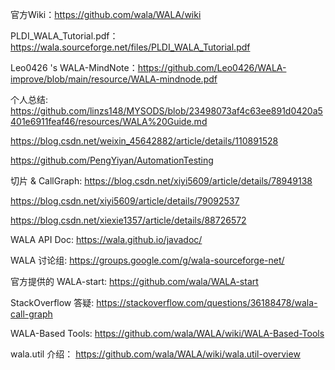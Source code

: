官方Wiki：https://github.com/wala/WALA/wiki

PLDI_WALA_Tutorial.pdf：https://wala.sourceforge.net/files/PLDI_WALA_Tutorial.pdf

Leo0426 's WALA-MindNote：https://github.com/Leo0426/WALA-improve/blob/main/resource/WALA-mindnode.pdf

个人总结:
https://github.com/linzs148/MYSODS/blob/23498073af4c63ee891d0420a5401e6911feaf46/resources/WALA%20Guide.md

https://blog.csdn.net/weixin_45642882/article/details/110891528

https://github.com/PengYiyan/AutomationTesting


切片 & CallGraph:
https://blog.csdn.net/xiyi5609/article/details/78949138

https://blog.csdn.net/xiyi5609/article/details/79092537

https://blog.csdn.net/xiexie1357/article/details/88726572

WALA API Doc:
https://wala.github.io/javadoc/

WALA 讨论组:
https://groups.google.com/g/wala-sourceforge-net/

官方提供的 WALA-start:
https://github.com/wala/WALA-start

StackOverflow 答疑:
https://stackoverflow.com/questions/36188478/wala-call-graph

WALA-Based Tools:
https://github.com/wala/WALA/wiki/WALA-Based-Tools

wala.util 介绍：
https://github.com/wala/WALA/wiki/wala.util-overview

